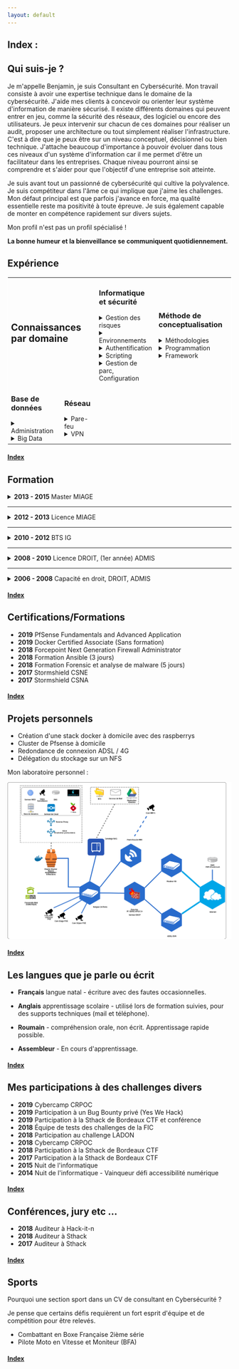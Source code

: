 ```yaml
---
layout: default
---
```


<span id="index"></span>
## Index :



<span id="quisuisje"></span>
## Qui suis-je ?

Je m'appelle Benjamin, je suis Consultant en Cybersécurité. Mon travail consiste à avoir une expertise technique dans le domaine de la cybersécurité. J'aide mes clients à concevoir ou orienter leur système d'information de manière sécurisé. Il existe différents domaines qui peuvent entrer en jeu, comme la sécurité des réseaux, des logiciel ou encore des utilisateurs. Je peux intervenir sur chacun de ces domaines pour réaliser un audit, proposer une architecture ou tout simplement réaliser l'infrastructure. C'est à dire que je peux être sur un niveau conceptuel, décisionnel ou bien technique. J'attache beaucoup d'importance à pouvoir évoluer dans tous ces niveaux d'un système d'information car il me permet d'être un facilitateur dans les entreprises. Chaque niveau pourront ainsi se comprendre et s'aider pour que l'objectif d'une entreprise soit atteinte.

Je suis avant tout un passionné de cybersécurité qui cultive la polyvalence. Je suis compétiteur dans l'âme ce qui implique que j'aime les challenges. Mon défaut principal est que parfois j'avance en force, ma qualité essentielle reste ma positivité à toute épreuve. Je suis également capable de monter en compétence rapidement sur divers sujets.

Mon profil n'est pas un profil spécialisé !

<b>La bonne humeur et la bienveillance se communiquent quotidiennement.</b>
<!-- ----------------------------------------------------------------------------------------------------------------- -->

<span id="experience"></span>
## Expérience

<!-- ----------------------------------------------------------------------------------------------------------------- -->
<span id="connaissancespardomaine"></span>
<table style="border: 1px solid white;">
    <tr>
<td colspan="3"><h2>Connaissances par domaine</h2></td> 
<td><h3>Informatique et sécurité</h3>

<details title="cliquer pour plus de détails ..." class="separation-details"><summary>Gestion des risques</summary>
<ul>
    <li>Analyse des risques sur un projet de migration de logiciel</li>
    <li> Veille sur les risques des SI et suivi des failles de sécurité</li>
    <li>ISO 27005 en cours de préparation ...</li>
</ul>
</details>

<details title="cliquer pour plus de détails ..." class="separation-details"><summary>Environnements</summary>
<ul>
    <li>Windows, Windows Serveur</li>
    <li>Mac OS, Debian, Ubuntu</li>
</ul>
</details>

<details title="cliquer pour plus de détails ..." class="separation-details"><summary>Authentification</summary>
<ul>
    <li>Gemalto BLACKSHIELD (Authentification)</li>
    <li>Freeradius</li>
    <li>LDAP</li>
    <li>OTP/TOP</li>
    <li>U2F</li>
    <li>Certificat/Yubikey etc.</li>
</ul>
</details>

<details title="cliquer pour plus de détails ..." class="separation-details"><summary>Scripting</summary>
<ul>
    <li>VBS</li>
    <li>BASH</li>
    <li>PYTHON</li>
</ul>   
</details>

<details title="cliquer pour plus de détails ..." class="separation-details"><summary>Gestion de parc, Configuration</summary>
<ul>
    <li>GLPI</li>
    <li>Ansible</li>
</ul>   
</details>

<div class="separation"></div>

</td><td>
<h3>Méthode de conceptualisation</h3>

<details title="cliquer pour plus de détails ..." class="separation-details"><summary>Méthodologies</summary>
<ul>
    <li>Cycle en V</li>
    <li>Méthode agiles</li>
    <li>merise (Méthode systémique)</li>
    <li>UML</li>
</ul>
</details>

<details title="cliquer pour plus de détails ..." class="separation-details"><summary>Programmation</summary>
<ul>
    <li>Programmation Orientée Objet</li>
    <li>Cobol</li>
    <li>Prolog (programmation inférentielle)</li>
    <li>Web (PHP, JS, HTML, Sql, CSS)</li>
    <li>Application (Java, JEE, Android, C++, VB.Net)</li>
    <li>WebService, RESTFULL</li>
</ul>
</details>

<details title="cliquer pour plus de détails ..." class="separation-details"><summary>Framework</summary>
<ul>
    <li>Symfony</li>
    <li>Nextcloud (app)</li>
</ul>
</details>

<div class="separation"></div>

</td></tr><tr><td>
<h3>Base de données</h3>

<details title="cliquer pour plus de détails ..." class="separation-details"><summary>Administration</summary>
<ul>
    <li>Oracle</li>
    <li>Mysql/MariaDB</li>
</ul>
</details>

<details title="cliquer pour plus de détails ..." class="separation-details"><summary>Big Data</summary>
<ul>
    <li>EAI/ETL IBM Cognos, Talend</li>
    <li>Architecture type DATAWARE HOUSE</li>
    <li>Business Object, Installation, Création de Rapport</li>
    <li>Ensemble Elastik (ELK)</li>
</ul>
</details>

<div class="separation"></div>

</td><td>
<h3>Réseau</h3>

<details title="cliquer pour plus de détails ..." class="separation-details"><summary>Pare-feu</summary>
<ul>
    <li>Stormshield</li>
    <li>PfSense</li>
    <li>Checkpoint</li>
    <li>McAfee - Forcepoint</li>
</ul>
</details>

<details title="cliquer pour plus de détails ..." class="separation-details"><summary>VPN</summary>
<ul>
    <li>IPSEC Général</li>
    <li>IPSEC Site à Site</li>
    <li>IPSEC Mobile</li>
    <li>OpenVPN</li>
</ul>
</details>
</td></tr></table>

<div class="separation"></div>


#### [Index](./#index)
<!-- ----------------------------------------------------------------------------------------------------------------- -->

<span id="Formation"></span>
## Formation

<details title="cliquer pour plus de détails ..."><summary><strong>2013 - 2015</strong> Master MIAGE</summary>
    Méthodes Informatiques Appliquées à la Gestion des Entreprises <br/>
    Université Bordeaux 1 <br/>
    Éffectué en apprentissage
</details>
<div class="separation"></div>
<hr/>
<details title="cliquer pour plus de détails ..."><summary><strong>2012 - 2013</strong> Licence MIAGE</summary>
    Méthodes Informatiques Appliquées à la Gestion des Entreprises <br/>
    Université Paul Sabatier (Toulouse III) <br/>
    Éffectué en apprentissage
</details>
<div class="separation"></div>
<hr/>
<details title="cliquer pour plus de détails ..."><summary><strong>2010 - 2012</strong> BTS IG</summary>
    BTS Informatique de Gestion - Option développeur <br/>
    Lycée Gustave Eiffel <br/>
    Éffectué en apprentissage
</details>
<div class="separation"></div>
<hr/>
<details title="cliquer pour plus de détails ..."><summary><strong>2008 - 2010</strong> Licence DROIT, (1er année) ADMIS</summary>
    Université Montesquieu-Bordeaux IV <br/>
    Travail étudiant en parallèle
</details>
<div class="separation"></div>
<hr/>
<details title="cliquer pour plus de détails ..."><summary><strong>2006 - 2008</strong> Capacité en droit, DROIT, ADMIS</summary>
    Université Montesquieu-Bordeaux IV <br/>
    Travail étudiant en parallèle, ce diplôme est de classe IV (équivalent au baccalauréat).
</details>
<div class="separation"></div>

#### [Index](./#index)

<span id="certifications"></span>
## Certifications/Formations

*   **2019** PfSense Fundamentals and Advanced Application
*   **2019** Docker Certified Associate (Sans formation)
*   **2018** Forcepoint Next Generation Firewall Administrator
*   **2018** Formation Ansible (3 jours)
*   **2018** Formation Forensic et analyse de malware (5 jours)
*   **2017** Stormshield CSNE
*   **2017** Stormshield CSNA
<div class="separation"></div>

#### [Index](./#index)



<span id="projetspersonnels"></span>
## Projets personnels

*   Création d'une stack docker à domicile avec des raspberrys
*   Cluster de Pfsense à domicile
*   Redondance de connexion ADSL / 4G
*   Délégation du stockage sur un NFS

Mon laboratoire personnel : 

![Laboratoire](./assets/images/network.png)

#### [Index](./#index)

<span id="leslanguesquejeparleouecrit"></span>
## Les langues que je parle ou écrit

*   **Français** langue natal - écriture avec des fautes occasionnelles.

*   **Anglais** apprentissage scolaire - utilisé lors de formation suivies, pour des supports techniques (mail et téléphone).

*   **Roumain** - compréhension orale, non écrit. Apprentissage rapide possible.

*   **Assembleur** - En cours d'apprentissage.


#### [Index](./#index)

<span id="mesparticipationsadeschallengesdivers"></span>
## Mes participations à des challenges divers

*   **2019** Cybercamp CRPOC
*   **2019** Participation à un Bug Bounty privé (Yes We Hack)
*   **2019** Participation à la Sthack de Bordeaux CTF et conférence
*   **2018** Équipe de tests des challenges de la FIC
*   **2018** Participation au challenge LADON
*   **2018** Cybercamp CRPOC
*   **2018** Participation à la Sthack de Bordeaux CTF
*   **2017** Participation à la Sthack de Bordeaux CTF
*   **2015** Nuit de l'informatique
*   **2014** Nuit de l'informatique - Vainqueur défi accessibilité numérique

#### [Index](./#index)

<span id="conferencesjury"></span>
## Conférences, jury etc ...

*   **2018** Auditeur à Hack-it-n
*   **2018** Auditeur à Sthack
*   **2017** Auditeur à Sthack

#### [Index](./#index)

<span id="sports"></span>
## Sports

Pourquoi une section sport dans un CV de consultant en Cybersécurité ? 

Je pense que certains défis requièrent un fort esprit d'équipe et de compétition pour être relevés.

*   Combattant en Boxe Française 2ième série
*   Pilote Moto en Vitesse et Moniteur (BFA)

#### [Index](./#index)
